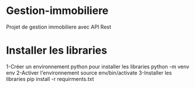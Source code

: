 # Gestion-immobiliere
Projet de gestion immobiliere avec API Rest

# Installer les libraries 
1-Créer un environnement python pour installer les libraries
python -m venv env
2-Activer l'environnement 
source env/bin/activate
3-Installer les libraries
pip install -r requirments.txt



